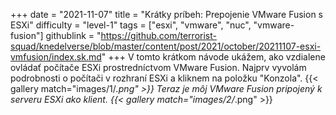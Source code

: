 +++
date = "2021-11-07"
title = "Krátky príbeh: Prepojenie VMware Fusion s ESXi"
difficulty = "level-1"
tags = ["esxi", "vmware", "nuc", "vmware-fusion"]
githublink = "https://github.com/terrorist-squad/knedelverse/blob/master/content/post/2021/october/20211107-esxi-vmfusion/index.sk.md"
+++
V tomto krátkom návode ukážem, ako vzdialene ovládať počítače ESXi prostredníctvom VMware Fusion. Najprv vyvolám podrobnosti o počítači v rozhraní ESXi a kliknem na položku "Konzola".
{{< gallery match="images/1/*.png" >}}
Teraz je môj VMware Fusion pripojený k serveru ESXi ako klient.
{{< gallery match="images/2/*.png" >}}

